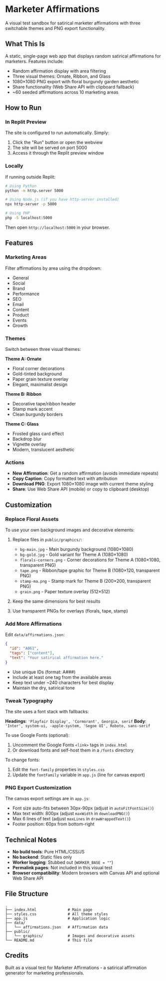 # Marketer Affirmations

A visual test sandbox for satirical marketer affirmations with three switchable themes and PNG export functionality.

## What This Is

A static, single-page web app that displays random satirical affirmations for marketers. Features include:

- Random affirmation display with area filtering
- Three visual themes: Ornate, Ribbon, and Glass
- 1080×1080 PNG export with floral burgundy garden aesthetic
- Share functionality (Web Share API with clipboard fallback)
- ~60 seeded affirmations across 10 marketing areas

## How to Run

### In Replit Preview

The site is configured to run automatically. Simply:

1. Click the "Run" button or open the webview
2. The site will be served on port 5000
3. Access it through the Replit preview window

### Locally

If running outside Replit:

```bash
# Using Python
python -m http.server 5000

# Using Node.js (if you have http-server installed)
npx http-server -p 5000

# Using PHP
php -S localhost:5000
```

Then open `http://localhost:5000` in your browser.

## Features

### Marketing Areas

Filter affirmations by area using the dropdown:
- General
- Social
- Brand
- Performance
- SEO
- Email
- Content
- Product
- Events
- Growth

### Themes

Switch between three visual themes:

**Theme A: Ornate**
- Floral corner decorations
- Gold-tinted background
- Paper grain texture overlay
- Elegant, maximalist design

**Theme B: Ribbon**
- Decorative tape/ribbon header
- Stamp mark accent
- Clean burgundy borders

**Theme C: Glass**
- Frosted glass card effect
- Backdrop blur
- Vignette overlay
- Modern, translucent aesthetic

### Actions

- **New Affirmation**: Get a random affirmation (avoids immediate repeats)
- **Copy Caption**: Copy formatted text with attribution
- **Download PNG**: Export 1080×1080 image with current theme styling
- **Share**: Use Web Share API (mobile) or copy to clipboard (desktop)

## Customization

### Replace Floral Assets

To use your own background images and decorative elements:

1. Replace files in `public/graphics/`:
   - `bg-main.jpg` - Main burgundy background (1080×1080)
   - `bg-gold.jpg` - Gold variant for Theme A (1080×1080)
   - `florals-corners.png` - Corner decorations for Theme A (1080×1080, transparent PNG)
   - `tape.png` - Ribbon/tape graphic for Theme B (1080×120, transparent PNG)
   - `stamp-ma.png` - Stamp mark for Theme B (200×200, transparent PNG)
   - `grain.png` - Paper texture overlay (512×512)

2. Keep the same dimensions for best results
3. Use transparent PNGs for overlays (florals, tape, stamp)

### Add More Affirmations

Edit `data/affirmations.json`:

```json
{
  "id": "A061",
  "tags": ["content"],
  "text": "Your satirical affirmation here."
}
```

- Use unique IDs (format: A###)
- Include at least one tag from the available areas
- Keep text under ~240 characters for best display
- Maintain the dry, satirical tone

### Tweak Typography

The site uses a font stack with fallbacks:

**Headings**: `'Playfair Display', 'Cormorant', Georgia, serif`
**Body**: `'Inter', system-ui, -apple-system, 'Segoe UI', Roboto, sans-serif`

To use Google Fonts (optional):
1. Uncomment the Google Fonts `<link>` tags in `index.html`
2. Or download fonts and self-host them in a `/fonts` directory

To change fonts:
1. Edit the `font-family` properties in `styles.css`
2. Update the `fontFamily` variable in `app.js` (line for canvas export)

### PNG Export Customization

The canvas export settings are in `app.js`:

- Font size auto-fits between 30px-90px (adjust in `autoFitFontSize()`)
- Max text width: 800px (adjust `maxWidth` in `downloadPNG()`)
- Max 6 lines of text (adjust `maxLines` in `drawWrappedText()`)
- Footer position: 60px from bottom-right

## Technical Notes

- **No build tools**: Pure HTML/CSS/JS
- **No backend**: Static files only
- **Worker logging**: Stubbed out (`WORKER_BASE = ""`)
- **Permalink pages**: Not included in this visual test
- **Browser compatibility**: Modern browsers with Canvas API and optional Web Share API

## File Structure

```
.
├── index.html              # Main page
├── styles.css              # All theme styles
├── app.js                  # Application logic
├── data/
│   └── affirmations.json   # Affirmation data
├── public/
│   └── graphics/           # Images and decorative assets
└── README.md               # This file
```

## Credits

Built as a visual test for Marketer Affirmations - a satirical affirmation generator for marketing professionals.
